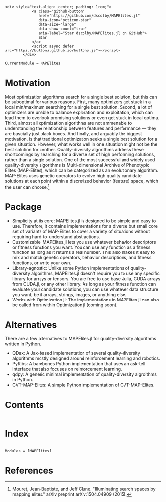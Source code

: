 ```@raw html
<div style="text-align: center; padding: 1rem;">
            <a class="github-button"
               href="https://github.com/dscolby/MAPElites.jl"
               data-icon="octicon-star"
               data-size="large"
               data-show-count="true"
               aria-label="Star dscolby/MAPElites.jl on GitHub">
               Star
            </a>
            <script async defer src="https://buttons.github.io/buttons.js"></script>
        </div>
```

```@meta
CurrentModule = MAPElites
```

# Motivation
Most optimization algorithms search for a single best solution, but this can be suboptimal for
various reasons. First, many optimizers get stuck in a local min/maximum searching for a single best
solution. Second, a lot of optimizers are unable to balance exploration and exploitation, which
can lead them to overlook promising solutions or even get stuck in local optima. Third, almost all 
optimization algorithms are not ammenable to understanding the relationship between features and 
performance — they are bascially just black boxes. And finally, and arguably the biggest motivation, 
is that traditional optimization seeks a single best solution for a given situation. However, what 
works well in one situation might not be the best solution for another. Quality-diversity algorithms
address these shortcomings by searching for a diverse set of high performing solutions, rather 
than a single solution. One of the most successful and widely used quality-diversity algorithms 
is Multi-dimensional Archive of Phenotypic Elites (MAP-Elites), which can be categorized as an 
evolutionary algorithm. MAP-Elites uses genetic operators to evolve high quality candidate solutions 
at each point within a discretized behavior (feature) space, which the user can choose.[^1]

# Package 
*   Simplicity at its core: MAPElites.jl is designed to be simple and easy to use. Therefore, it 
contains implementations for a diverse but small core set of variants of MAP-Elites to cover a 
variety of situations without requiring hard-to-understand abstractions.
*   Customizable: MAPElites.jl lets you use whatever behavior descriptors or fitness functions you 
want. You can use any function as a fitness function as long as it returns a real number. This 
also makes it easy to mix and match genetic operators, behavior descriptions, and fitness functions, 
or write your own.
*   Library-agnostic: Unlike some Python implementations of quality-diversity algorithms, MAPElites.jl
doesn't require you to use any specific library for arrays or tensors. You are free to use base 
Julia, CUDA arrays from CUDA.jl, or any other library. As long as your fitness function can 
evaluate your candidate solutions, you can use whatever data structure you want, be it arrays, 
strings, images, or anything else.
*   Works with Optimization.jl: The implementations in MAPElites.jl can also be called from within
Optimization.jl (coming soon).

# Alternatives
There are a few alternatives to MAPElites.jl for quality-diversity algorithms written in Python.
*   QDax: A Jax-based implementation of several quality-diversity algorithms mostly designed around 
reinforcement learning and robotics.
*   PyRibs: A barebones Python implementation that uses an ask-tell interface that also focuses on 
reinforcement learning.
*   qdpy: A generic minimal implementation of quality-diversity algroithms in Python.
*   CVT-MAP-Elites: A simple Python implementation of CVT-MAP-Elites.

# Contents
```@contents
```

# Index
```@index
```

```@autodocs
Modules = [MAPElites]
```

# References
[^1]: Mouret, Jean-Baptiste, and Jeff Clune. "Illuminating search spaces by mapping elites." arXiv preprint arXiv:1504.04909 (2015).
